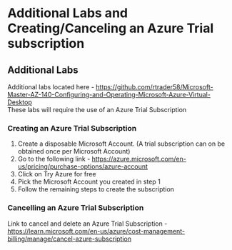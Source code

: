 # Additional Labs and Creating/Canceling an Azure Trial subscription

## Additional Labs

Additional labs located here - https://github.com/rtrader58/Microsoft-Master-AZ-140-Configuring-and-Operating-Microsoft-Azure-Virtual-Desktop <br>
These labs will require the use of an Azure Trial Subscription <br>

### Creating an Azure Trial Subscription 

1. Create a disposable Microsoft Account.  (A trial subscription can on be obtained once per Microsoft Account) <br>
2. Go to the following link - https://azure.microsoft.com/en-us/pricing/purchase-options/azure-account <br>
3. Click on Try Azure for free <br>
4. Pick the Microsoft Account you created in step 1 <br>
5. Follow the remaining steps to create the subscription <br>

### Cancelling an Azure Trial Subscription

Link to cancel and delete an Azure Trial Subscription - https://learn.microsoft.com/en-us/azure/cost-management-billing/manage/cancel-azure-subscription <br>